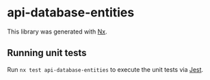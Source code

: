 # api-database-entities

This library was generated with [Nx](https://nx.dev).


## Running unit tests

Run `nx test api-database-entities` to execute the unit tests via [Jest](https://jestjs.io).


